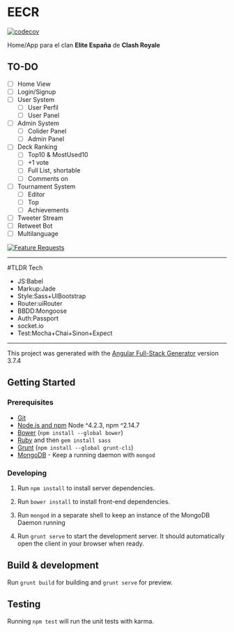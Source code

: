 # EECR  
[![codecov](https://codecov.io/gh/arkdelkaos/EECR/branch/master/graph/badge.svg)](https://codecov.io/gh/arkdelkaos/EECR)


Home/App para el clan **Elite España** de **Clash Royale**

## TO-DO
- [ ] Home View
- [ ] Login/Signup
- [ ] User System
  - [ ] User Perfil
  - [ ] User Panel
- [ ] Admin System
  - [ ] Colider Panel
  - [ ] Admin Panel  
- [ ] Deck Ranking  
  - [ ] Top10 & MostUsed10  
  - [ ] +1 vote  
  - [ ] Full List, shortable  
  - [ ] Comments on
- [ ] Tournament System  
  - [ ] Editor
  - [ ] Top  
  - [ ] Achievements
- [ ] Tweeter Stream  
- [ ] Retweet Bot  
- [ ] Multilanguage  

[![Feature Requests](http://feathub.com/arkdelkaos/EECR?format=svg)](http://feathub.com/arkdelkaos/EECR)

____
#TLDR Tech  
- JS:Babel
- Markup:Jade  
- Style:Sass+UIBootstrap  
- Router:uiRouter  
- BBDD:Mongoose  
- Auth:Passport  
- socket.io  
- Test:Mocha+Chai+Sinon+Expect
____

This project was generated with the [Angular Full-Stack Generator](https://github.com/DaftMonk/generator-angular-fullstack) version 3.7.4

## Getting Started

### Prerequisites

- [Git](https://git-scm.com/)
- [Node.js and npm](nodejs.org) Node ^4.2.3, npm ^2.14.7
- [Bower](bower.io) (`npm install --global bower`)
- [Ruby](https://www.ruby-lang.org) and then `gem install sass`
- [Grunt](http://gruntjs.com/) (`npm install --global grunt-cli`)
- [MongoDB](https://www.mongodb.org/) - Keep a running daemon with `mongod`

### Developing

1. Run `npm install` to install server dependencies.

2. Run `bower install` to install front-end dependencies.

3. Run `mongod` in a separate shell to keep an instance of the MongoDB Daemon running

4. Run `grunt serve` to start the development server. It should automatically open the client in your browser when ready.

## Build & development

Run `grunt build` for building and `grunt serve` for preview.

## Testing

Running `npm test` will run the unit tests with karma.
